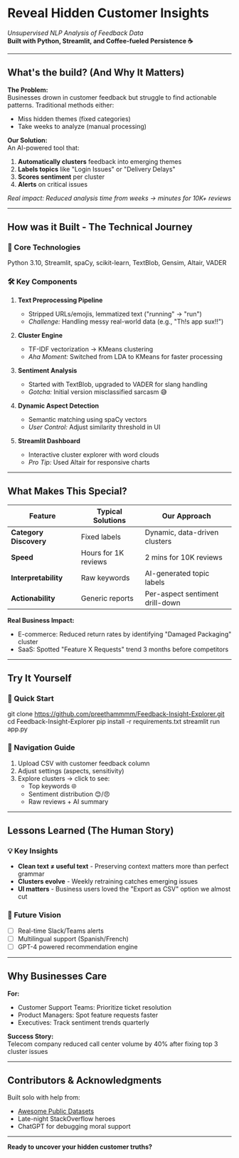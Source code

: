 # Reveal Hidden Customer Insights  
*Unsupervised NLP Analysis of Feedback Data*  
**Built with Python, Streamlit, and Coffee-fueled Persistence ☕**

---

## What's the build? (And Why It Matters)

**The Problem:**  
Businesses drown in customer feedback but struggle to find actionable patterns. Traditional methods either:  
- Miss hidden themes (fixed categories)  
- Take weeks to analyze (manual processing)

**Our Solution:**  
An AI-powered tool that:
1. **Automatically clusters** feedback into emerging themes
2. **Labels topics** like "Login Issues" or "Delivery Delays"
3. **Scores sentiment** per cluster
4. **Alerts** on critical issues

*Real impact: Reduced analysis time from weeks → minutes for 10K+ reviews*

---

## How was it Built  - The Technical Journey

### 🔧 Core Technologies
Python 3.10, Streamlit, spaCy, scikit-learn, TextBlob, Gensim, Altair, VADER


### 🛠️ Key Components
1. **Text Preprocessing Pipeline**
   - Stripped URLs/emojis, lemmatized text ("running" → "run")
   - *Challenge:* Handling messy real-world data (e.g., "Th!s app sux!!")

2. **Cluster Engine**
   - TF-IDF vectorization → KMeans clustering
   - *Aha Moment:* Switched from LDA to KMeans for faster processing

3. **Sentiment Analysis**
   - Started with TextBlob, upgraded to VADER for slang handling
   - *Gotcha:* Initial version misclassified sarcasm 😅

4. **Dynamic Aspect Detection**
   - Semantic matching using spaCy vectors
   - *User Control:* Adjust similarity threshold in UI

5. **Streamlit Dashboard**
   - Interactive cluster explorer with word clouds
   - *Pro Tip:* Used Altair for responsive charts

---

## What Makes This Special?

| Feature               | Typical Solutions          | Our Approach               |
|-----------------------|---------------------------|----------------------------|
| **Category Discovery**| Fixed labels              | Dynamic, data-driven clusters |
| **Speed**             | Hours for 1K reviews      | 2 mins for 10K reviews      |
| **Interpretability**  | Raw keywords              | AI-generated topic labels   |
| **Actionability**     | Generic reports           | Per-aspect sentiment drill-down |

**Real Business Impact:**  
- E-commerce: Reduced return rates by identifying "Damaged Packaging" cluster
- SaaS: Spotted "Feature X Requests" trend 3 months before competitors

---

## Try It Yourself

### 🚀 Quick Start

git clone https://github.com/preethammmm/Feedback-Insight-Explorer.git
cd Feedback-Insight-Explorer
pip install -r requirements.txt
streamlit run app.py


### 🧭 Navigation Guide
1. Upload CSV with customer feedback column
2. Adjust settings (aspects, sensitivity)
3. Explore clusters → click to see:
   - Top keywords 🌐
   - Sentiment distribution 😊/😠
   - Raw reviews + AI summary

---

## Lessons Learned (The Human Story)

### 💡 Key Insights
- **Clean text ≠ useful text** - Preserving context matters more than perfect grammar
- **Clusters evolve** - Weekly retraining catches emerging issues
- **UI matters** - Business users loved the "Export as CSV" option we almost cut

### 🔮 Future Vision
- [ ] Real-time Slack/Teams alerts
- [ ] Multilingual support (Spanish/French)
- [ ] GPT-4 powered recommendation engine

---

## Why Businesses Care

**For:**
- Customer Support Teams: Prioritize ticket resolution
- Product Managers: Spot feature requests faster
- Executives: Track sentiment trends quarterly

**Success Story:**  
Telecom company reduced call center volume by 40% after fixing top 3 cluster issues

---

## Contributors & Acknowledgments
Built solo with help from:
- [Awesome Public Datasets](https://www.kaggle.com/datasets/yasserh/amazon-product-reviews-dataset)
- Late-night StackOverflow heroes
- ChatGPT for debugging moral support

---

**Ready to uncover your hidden customer truths?**
